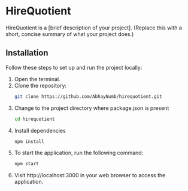# HireQuotient

HireQuotient is a [brief description of your project]. (Replace this with a short, concise summary of what your project does.)

## Installation
Follow these steps to set up and run the project locally:

1. Open the terminal.
2. Clone the repository:
   ```bash
   git clone https://github.com/AbhayNumb/hirequotient.git
3. Change to the project directory where package.json is present
   ```bash
   cd hirequotient
4. Install dependencies
   ```bash
   npm install
5. To start the application, run the following command:
   ```bash
   npm start
6. Visit http://localhost:3000 in your web browser to access the application.
